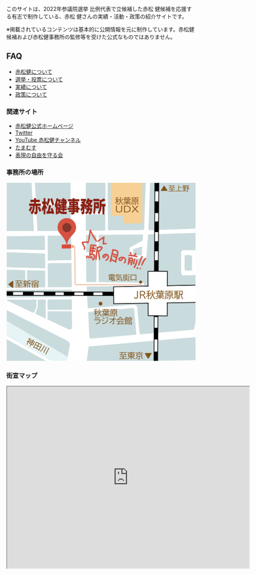 このサイトは、2022年参議院選挙 比例代表で立候補した赤松 健候補を応援する有志で制作している、赤松 健さんの実績・活動・政策の紹介サイトです。

※掲載されているコンテンツは基本的に公開情報を元に制作しています。赤松健候補および赤松健事務所の監修等を受けた公式なものではありません。


## FAQ

- [赤松健について](https://akamatsug.github.io/faq/akamatsu.html)
- [選挙・投票について](https://akamatsug.github.io/faq/vote.html)
- [実績について](https://akamatsug.github.io/faq/merits.html)
- [政策について](https://akamatsug.github.io/faq/policies.html)

### 関連サイト

- [赤松健公式ホームページ](https://kenakamatsu.jp/)
- [Twitter](https://twitter.com/KenAkamatsu)
- [YouTube 赤松健チャンネル](https://www.youtube.com/channel/UC-Y8SkiaiMISZbm7ac2sXug)
- [たまむす](https://tamamusu.com/)
- [表現の自由を守る会](https://hyogen.jp/)


### 事務所の場所

<img alt="赤松健事務所の場所" src="/assets/images/map.jpg" width="500" />

### 街宣マップ

<iframe src="https://www.google.com/maps/d/u/0/embed?mid=1p2U6S6_vNQyzr0d9C8JAGYlvVgSNbFv-&ehbc=2E312F" width="640" height="480"></iframe>
